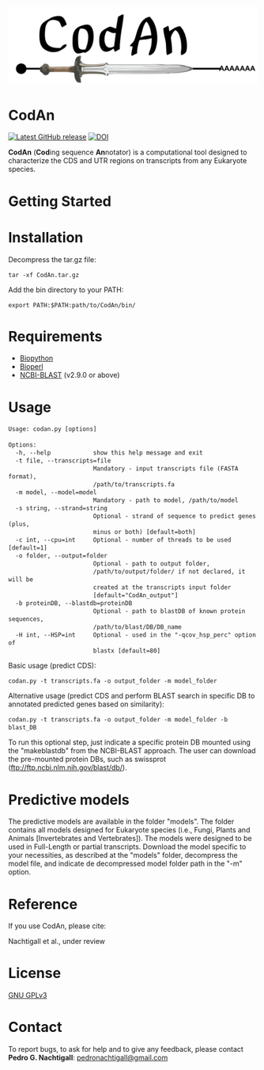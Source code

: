 ![codan_logo](/codan_logo.png)

CodAn
=======
[![Latest GitHub release](https://img.shields.io/github/release/pedronachtigall/CodAn.svg)](https://github.com/pedronachtigall/CodAn/releases/latest)
[![DOI](https://zenodo.org/badge/DOI/10.5281/zenodo.3403273.svg)](https://doi.org/10.5281/zenodo.3403273)

**CodAn** (**Cod**ing sequence **An**notator) is a computational tool designed to characterize the CDS and UTR regions on transcripts from any Eukaryote species.

Getting Started
=================

# Installation

Decompress the tar.gz file:

```
tar -xf CodAn.tar.gz
```

Add the bin directory to your PATH:

```
export PATH:$PATH:path/to/CodAn/bin/
```

# Requirements

- [Biopython](https://biopython.org/wiki/Download)
- [Bioperl](https://bioperl.org/)
- [NCBI-BLAST](https://www.ncbi.nlm.nih.gov/books/NBK279671/) (v2.9.0 or above)

# Usage

```
Usage: codan.py [options]

Options:
  -h, --help            show this help message and exit
  -t file, --transcripts=file
                        Mandatory - input transcripts file (FASTA format),
                        /path/to/transcripts.fa
  -m model, --model=model
                        Mandatory - path to model, /path/to/model
  -s string, --strand=string
                        Optional - strand of sequence to predict genes (plus,
                        minus or both) [default=both]
  -c int, --cpu=int     Optional - number of threads to be used [default=1]
  -o folder, --output=folder
                        Optional - path to output folder,
                        /path/to/output/folder/ if not declared, it will be
                        created at the transcripts input folder
                        [default="CodAn_output"]
  -b proteinDB, --blastdb=proteinDB
                        Optional - path to blastDB of known protein sequences,
                        /path/to/blast/DB/DB_name
  -H int, --HSP=int     Optional - used in the "-qcov_hsp_perc" option of
                        blastx [default=80]

```

Basic usage (predict CDS):
```
codan.py -t transcripts.fa -o output_folder -m model_folder
```

Alternative usage (predict CDS and perform BLAST search in specific DB to annotated predicted genes based on similarity):
```
codan.py -t transcripts.fa -o output_folder -m model_folder -b blast_DB
```
To run this optional step, just indicate a specific protein DB mounted using the "makeblastdb" from the NCBI-BLAST approach.
The user can download the pre-mounted protein DBs, such as swissprot (ftp://ftp.ncbi.nlm.nih.gov/blast/db/).

# Predictive models

The predictive models are available in the folder "models". The folder contains all models designed for Eukaryote species (i.e., Fungi, Plants and Animals [Invertebrates and Vertebrates]). The models were designed to be used in Full-Length or partial transcripts. Download the model specific to your necessities, as described at the "models" folder, decompress the model file, and indicate de decompressed model folder path in the "-m" option.

Reference
=========

If you use CodAn, please cite:

Nachtigall et al., under review

License
=======

[GNU GPLv3](https://www.gnu.org/licenses/gpl-3.0.html)

Contact
=======

To report bugs, to ask for help and to give any feedback, please contact **Pedro G. Nachtigall**: pedronachtigall@gmail.com

